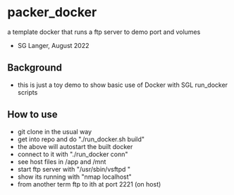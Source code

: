 # packer_docker

a template docker that runs a ftp server  to demo port and volumes

* SG Langer, August 2022

## Background
* this is just a toy demo to show basic use of Docker with SGL run_docker scripts

## How to use
* git clone in the usual way
* get into repo and do "./run_docker.sh build"
* the above will autostart the built docker
* connect to it with "./run_docker conn"
* see host files in /app and /mnt
* start ftp server with "/usr/sbin/vsftpd "
* show its running with "nmap localhost"
* from another term ftp to ith at port 2221 (on host)


